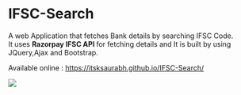 # IFSC-Search
A web Application that fetches Bank details by searching IFSC Code.
<br>
It uses <strong>Razorpay IFSC API </strong> for fetching details and It is built by using JQuery,Ajax and Bootstrap.

Available online : https://itsksaurabh.github.io/IFSC-Search/

<img src="https://s3.amazonaws.com/poly-screenshots.angel.co/Project/e3/693513/60fa5e56cd9308f06154a04ae58bfa44-original.png">
